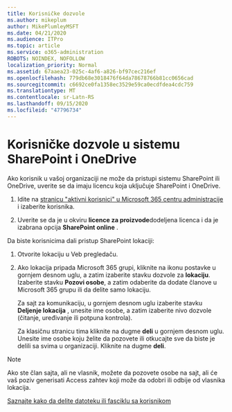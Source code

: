 ```yaml
---
title: Korisničke dozvole
ms.author: mikeplum
author: MikePlumleyMSFT
ms.date: 04/21/2020
ms.audience: ITPro
ms.topic: article
ms.service: o365-administration
ROBOTS: NOINDEX, NOFOLLOW
localization_priority: Normal
ms.assetid: 67aaea23-025c-4af6-a826-bf97cec216ef
ms.openlocfilehash: 779db68e3018476f64da78678766b81cc0656cad
ms.sourcegitcommit: c6692ce0fa1358ec3529e59ca0ecdfdea4cdc759
ms.translationtype: MT
ms.contentlocale: sr-Latn-RS
ms.lasthandoff: 09/15/2020
ms.locfileid: "47796734"
---
```

# <a name="user-permissions-in-sharepoint-and-onedrive"></a>Korisničke dozvole u sistemu SharePoint i OneDrive

Ako korisnik u vašoj organizaciji ne može da pristupi sistemu SharePoint ili OneDrive, uverite se da imaju licencu koja uključuje SharePoint i OneDrive. 
  
1. Idite na [stranicu "aktivni korisnici" u Microsoft 365 centru administracije](https://portal.office.com/adminportal/home#/users) i izaberite korisnika. 
    
2. Uverite se da je u okviru **licence za proizvode**dodeljena licenca i da je izabrana opcija **SharePoint online** . 
    
 Da biste korisnicima dali pristup SharePoint lokaciji: 
  
1. Otvorite lokaciju u Veb pregledaču.
    
2. Ako lokacija pripada Microsoft 365 grupi, kliknite na ikonu postavke u gornjem desnom uglu, a zatim izaberite stavku dozvole za **lokaciju**. Izaberite stavku **Pozovi osobe**, a zatim odaberite da dodate članove u Microsoft 365 grupu ili da delite samo lokaciju. 
    
    Za sajt za komunikaciju, u gornjem desnom uglu izaberite stavku **Deljenje lokacija** , unesite ime osobe, a zatim izaberite nivo dozvole (čitanje, uređivanje ili potpuna kontrola). 
    
    Za klasičnu stranicu tima kliknite na dugme **deli** u gornjem desnom uglu. Unesite ime osobe koju želite da pozovete ili otkucajte sve da biste je delili sa svima u organizaciji. Kliknite na dugme **deli**.
    
> [!NOTE]
> Ako ste član sajta, ali ne vlasnik, možete da pozovete osobe na sajt, ali će vaš poziv generisati Access zahtev koji može da odobri ili odbije od vlasnika lokacija. 
  
[Saznajte kako da delite datoteku ili fasciklu sa korisnikom](https://go.microsoft.com/fwlink/?linkid=533408)
  

